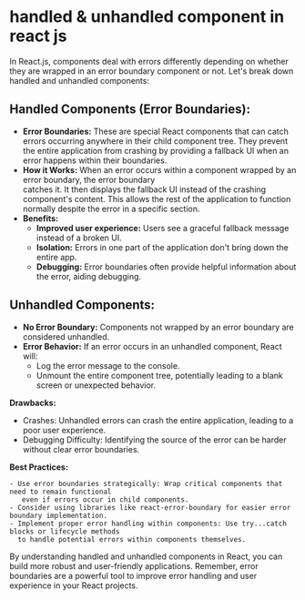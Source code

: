# handled & unhandled component in react js

In React.js, components deal with errors differently depending on whether they are wrapped in an error boundary component or not. Let's break down handled and unhandled components:

## Handled Components (Error Boundaries):

 - **Error Boundaries:** 
    These are special React components that can catch errors occurring anywhere in their child component tree. They prevent the entire application from crashing by providing a fallback UI when an error happens within their boundaries.
 - **How it Works:** When an error occurs within a component wrapped by an error boundary, the error boundary  
    catches it. It then displays the fallback UI instead of the crashing component's content. This allows the rest of the application to function normally despite the error in a specific section.
 - **Benefits:**
   - **Improved user experience:** Users see a graceful fallback message instead of a broken UI.
   - **Isolation:** Errors in one part of the application don't bring down the entire app.
   - **Debugging:** Error boundaries often provide helpful information about the error, aiding debugging.
## Unhandled Components:

 - **No Error Boundary:** Components not wrapped by an error boundary are considered unhandled.
 - **Error Behavior:** If an error occurs in an unhandled component, React will:
    - Log the error message to the console.
    - Unmount the entire component tree, potentially leading to a blank screen or unexpected behavior.

**Drawbacks:**
 - Crashes: Unhandled errors can crash the entire application, leading to a poor user experience.
 - Debugging Difficulty: Identifying the source of the error can be harder without clear error boundaries.

**Best Practices:**

    - Use error boundaries strategically: Wrap critical components that need to remain functional
       even if errors occur in child components.
    - Consider using libraries like react-error-boundary for easier error boundary implementation.
    - Implement proper error handling within components: Use try...catch blocks or lifecycle methods 
      to handle potential errors within components themselves.
    
 By understanding handled and unhandled components in React, you can build more robust and user-friendly applications. Remember, error boundaries are a powerful tool to improve error handling and user experience in your React projects.